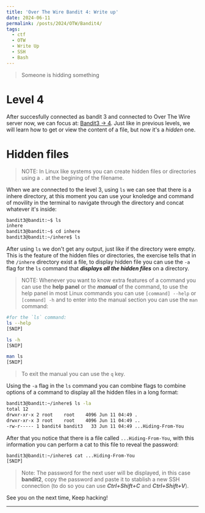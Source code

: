 ```yaml
---
title: 'Over The Wire Bandit 4: Write up'
date: 2024-06-11
permalink: /posts/2024/OTW/Bandit4/
tags:
  - ctf
  - OTW
  - Write Up
  - SSH
  - Bash
---
```


> Someone is hidding something

Level 4
======
After succesfully connected as bandit 3 and connected to Over The Wire server now, we can focus at: [Bandit3 -> 4](https://overthewire.org/wargames/bandit/bandit4.html). Just like in previous levels, we will learn how to get or view the content of a file, but now it's a *hidden* one.

Hidden files
======
>NOTE: In Linux like systems you can create hidden files or directories using a `.` at the begining of the filename.

When we are connected to the level 3, using `ls` we can see that there is a inhere directory, at this moment you can use your knoledge and command of movility in the terminal to navigate through the directory and concat whatever it's inside:

```bash
bandit3@bandit:~$ ls
inhere
bandit3@bandit:~$ cd inhere
bandit3@bandit:~/inhere$ ls
```

After using `ls` we don't get any output, just like if the directory were empty. This is the feature of the hidden files or directories, the exercise tells that in the `/inhere` directory exist a file, to display hidden file you can use the `-a` flag for the `ls` command that ***displays all the hidden files*** on a directory.

>NOTE: Whenever you want to know extra features of a command you can use the **help panel** or the ***manual*** of the command, to use the help panel in most Linux commands you can use `[command] --help` or `[command] -h` and to enter into the manual section you can use the `man` command:

```bash
#for the `ls` command:
ls --help
[SNIP]

ls -h
[SNIP]

man ls
[SNIP]
```
> To exit the manual you can use the `q` key.

Using the `-a` flag in the `ls` command you can combine flags to combine options of a command to display all the hidden files in a long format:

```bash
bandit3@bandit:~/inhere$ ls -la
total 12
drwxr-xr-x 2 root    root    4096 Jun 11 04:49 .
drwxr-xr-x 3 root    root    4096 Jun 11 04:49 ..
-rw-r----- 1 bandit4 bandit3   33 Jun 11 04:49 ...Hiding-From-You
```

After that you notice that there is a file called `...Hiding-From-You`, with this information you can perform a cat to this file to reveal the password:
```bash
bandit3@bandit:~/inhere$ cat ...Hiding-From-You
[SNIP]
```

> Note: The password for the next user will be displayed, in this case **bandit2**, copy the password and paste it to stablish a new SSH connection (to do so you can use ***Ctrl+Shift+C*** and ***Ctrl+Shift+V***).

See you on the next time, Keep hacking!

------
